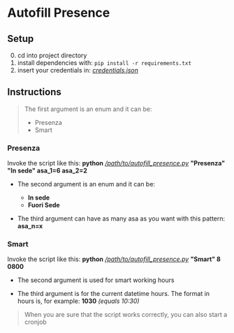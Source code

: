 # Autofill Presence

## Setup

0. cd into project directory
1. install dependencies with: `pip install -r requirements.txt` 
2. insert your credentials in: [*credentials.json*](credentials.json)

## Instructions

> The first argument is an enum and it can be:
> - Presenza
> - Smart

### Presenza

Invoke the script like this: **python** [*/path/to/autofill_presence.py*](src/autofill_presence.py) **"Presenza" "In sede" asa_1=6 asa_2=2**

 - The second argument is an enum and it can be:
	 - **In sede**
	 - **Fuori Sede**

- The third argument can have as many asa as you want with this pattern: **asa_n=x**

### Smart

Invoke the script like this: **python** [*/path/to/autofill_presence.py*](src/autofill_presence.py) **"Smart" 8 0800**

- The second argument is used for smart working hours

- The third argument is for the current datetime hours. The format in hours is, for example: **1030** *(equals 10:30)*


> When you are sure that the script works correctly, you can also start a cronjob
